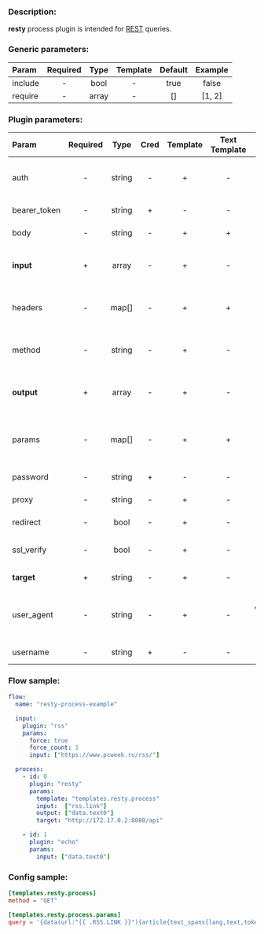### Description:

**resty** process plugin is intended for [REST](https://en.wikipedia.org/wiki/Representational_state_transfer) queries.


### Generic parameters:

| Param     | Required   | Type    | Template   | Default   | Example   |
| :-------- | :--------: | :-----: | :--------: | :-------: | :-------: |
| include   | -          | bool    | -          | true      | false     |
| require   | -          | array   | -          | []        | [1, 2]    |


### Plugin parameters:

| Param        | Required   | Type     | Cred  | Template   | Text Template | Default             | Example                          | Description                                                                                         |
| :----------- | :--------: | :------: | :---: | :--------: | :-----------: | :-----------------: | :------------------------------: | :-----------------------------------                                                                |
| auth         | -          | string   | -     | +          | -             | ""                  | "basic"                          | Auth method (basic, bearer).                                                                        |
| bearer_token | -          | string   | +     | -          | -             | ""                  | "qwerty"                         | Bearer token.                                                                                       |
| body         | -          | string   | -     | +          | +             | ""                  | "{"foo": "bar"}"                 | Request body.                                                                                       |
| **input**    | +          | array    | -     | +          | -             | "[]"                | ["data.array0"]                  | List of [DataItem](../../concept.md) fields with data. |
| headers      | -          | map[]    | -     | +          | +             | map[]               | see example                      | Dynamic list of request headers.                                                                    |
| method       | -          | string   | -     | +          | -             | "GET"               | "POST"                           | Request method (GET, POST).                                                                         |
| **output**   | +          | array    | -     | +          | -             | "[]"                | ["data.array1"]                  | List of target [DataItem](../../concept.md) fields.    |
| params       | -          | map[]    | -     | +          | +             | map[]               | see example                      | Dynamic list of request query parameters.                                                           |
| password     | -          | string   | +     | -          | -             | ""                  | ""                               | Basic auth password.                                                                                |
| proxy        | -          | string   | -     | +          | -             | ""                  | "http://127.0.0.1:8080"          | Proxy settings.                                                                                     |
| redirect     | -          | bool     | -     | +          | -             | true                | false                            | Follow redirects.                                                                                   |
| ssl_verify   | -          | bool     | -     | +          | -             | true                | false                            | Verify server certificate.                                                                          |
| **target**   | +          | string   | -     | +          | -             | ""                  | "http://172.17.0.2:8080/api"     | REST endpoint.                                                                                      |
| user_agent   | -          | string   | -     | +          | -             | "gosquito v3.0.0"   | "webchela 1.0"                   | Custom User-Agent for feed access.                                                                  |
| username     | -          | string   | +     | -          | -             | ""                  | ""                               | Basic auth username.                                                                                |


### Flow sample:

```yaml
flow:
  name: "resty-process-example"

  input:
    plugin: "rss"
    params:
      force: true
      force_count: 1
      input: ["https://www.pcweek.ru/rss/"]

  process:
    - id: 0
      plugin: "resty"
      params:
        template: "templates.resty.process"
        input:  ["rss.link"]
        output: ["data.text0"]
        target: "http://172.17.0.2:8080/api"

    - id: 1
      plugin: "echo"
      params:
        input: ["data.text0"]
```

### Config sample:

```toml
[templates.resty.process]
method = "GET"

[templates.resty.process.params]
query = '{data(url:"{{ .RSS.LINK }}"){article{text_spans{lang,text,tokens_amount}}}}'

```



